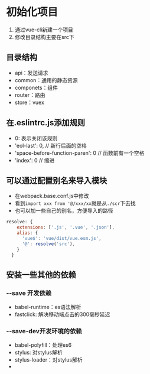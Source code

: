 # 初始化项目
1. 通过vue-cli新建一个项目
2. 修改目录结构主要在src下

## 目录结构
- api：发送请求
- common：通用的静态资源
- componets：组件
- router：路由
- store：vuex

## 在.eslintrc.js添加规则
- 0: 表示关闭该规则
- 'eol-last': 0, // 新行后面的空格
- 'space-before-function-paren': 0 // 函数前有一个空格
- 'index': 0 // 缩进

## 可以通过配置别名来导入模块
- 在webpack.base.conf.js中修改
- 看到`import xxx from '@/xxx/xx`就是从`./scr`下去找
- 也可以加一些自己的别名，方便导入的路径

```js
resolve: {
    extensions: ['.js', '.vue', '.json'],
    alias: {
      'vue$': 'vue/dist/vue.esm.js',
      '@': resolve('src'),
    }
  }
```
## 安装一些其他的依赖
### --save 开发依赖
- babel-runtime：es语法解析
- fastclick: 解决移动端点击的300毫秒延迟

 
### --save-dev开发环境的依赖
- babel-polyfill：处理es6
- stylus: 对stylus解析
- stylus-loader：对stylus解析
- 
